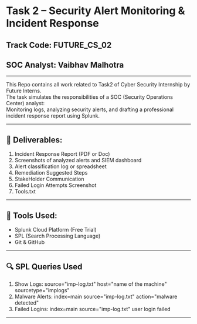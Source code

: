 # Task 2 – Security Alert Monitoring & Incident Response  
## Track Code: FUTURE_CS_02
## SOC Analyst: Vaibhav Malhotra
---
This Repo contains all work related to Task2 of Cyber Security Internship by Future Interns.  
The task simulates the responsibilities of a SOC (Security Operations Center) analyst:  
Monitoring logs, analyzing security alerts, and drafting a professional incident response report using Splunk.  

---

## 📌 Deliverables:
1. Incident Response Report (PDF or Doc)  
2. Screenshots of analyzed alerts and SIEM dashboard
3. Alert classification log or spreadsheet  
4. Remediation Suggested Steps  
5. StakeHolder Communication  
6. Failed Login Attempts Screenshot  
7. Tools.txt  

---

## 🔧 Tools Used:
- Splunk Cloud Platform (Free Trial)  
- SPL (Search Processing Language)
- Git & GitHub

---

## 🔍 SPL Queries Used
1. Show Logs: source="imp-log.txt" host="name of the machine" sourcetype="implogs"  
2. Malware Alerts: index=main source="imp-log.txt" action="malware detected"  
3. Failed Logins: index=main source="imp-log.txt" user login failed

---
   
   
